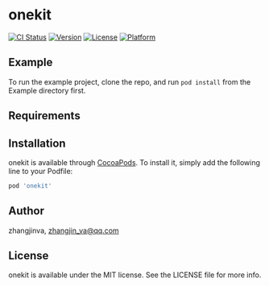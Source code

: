 # onekit

[![CI Status](https://img.shields.io/travis/zhangjinva/onekit.svg?style=flat)](https://travis-ci.org/zhangjinva/onekit)
[![Version](https://img.shields.io/cocoapods/v/onekit.svg?style=flat)](https://cocoapods.org/pods/onekit)
[![License](https://img.shields.io/cocoapods/l/onekit.svg?style=flat)](https://cocoapods.org/pods/onekit)
[![Platform](https://img.shields.io/cocoapods/p/onekit.svg?style=flat)](https://cocoapods.org/pods/onekit)

## Example

To run the example project, clone the repo, and run `pod install` from the Example directory first.

## Requirements

## Installation

onekit is available through [CocoaPods](https://cocoapods.org). To install
it, simply add the following line to your Podfile:

```ruby
pod 'onekit'
```

## Author

zhangjinva, zhangjin_va@qq.com

## License

onekit is available under the MIT license. See the LICENSE file for more info.
